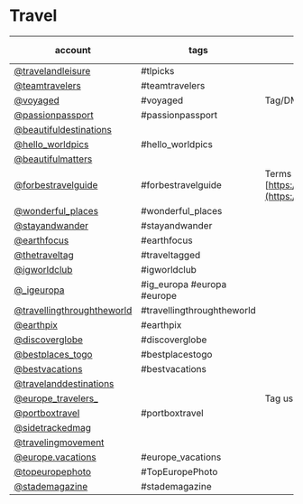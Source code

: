 # Travel
| account                                                                            | tags                       | good to know                                                                                         | current followcount |
|------------------------------------------------------------------------------------|----------------------------|------------------------------------------------------------------------------------------------------|---------------------|
| [@travelandleisure](https://www.instagram.com/travelandleisure/)                   | #tlpicks                   |                                                                                                      | 4.38M               |
| [@teamtravelers](https://www.instagram.com/teamtravelers/)                         | #teamtravelers             |                                                                                                      | 404k                |
| [@voyaged](https://www.instagram.com/voyaged/)                                     | #voyaged                   | Tag/DM or hashtag                                                                                    | 1.71M               |
| [@passionpassport](https://www.instagram.com/passionpassport/)                     | #passionpassport           |                                                                                                      | 1.13M               |
| [@beautifuldestinations](https://www.instagram.com/beautifuldestinations/)         |                            |                                                                                                      | 12.6M               |
| [@hello_worldpics](https://www.instagram.com/hello_worldpics/)                     | #hello_worldpics           |                                                                                                      | 471k                |
| [@beautifulmatters](https://www.instagram.com/beautifulmatters/)                   |                            |                                                                                                      | 811k                |
| [@forbestravelguide](https://www.instagram.com/forbestravelguide/)                 | #forbestravelguide         | Terms [https://www.forbestravelguide.com/socialmedia](https://www.forbestravelguide.com/socialmedia) | 515k                |
| [@wonderful_places](https://www.instagram.com/wonderful_places/)                   | #wonderful_places          |                                                                                                      | 12.7M               |
| [@stayandwander](https://www.instagram.com/stayandwander/)                         | #stayandwander             |                                                                                                      | 778k                |
| [@earthfocus](https://www.instagram.com/earthfocus/)                               | #earthfocus                |                                                                                                      | 3.9M                |
| [@thetraveltag](https://www.instagram.com/thetraveltag/)                           | #traveltagged              |                                                                                                      | 220k                |
| [@igworldclub](https://www.instagram.com/igworldclub/)                             | #igworldclub               |                                                                                                      | 235k                |
| [@_igeuropa](https://www.instagram.com/_igeuropa/)                                 | #ig_europa #europa #europe |                                                                                                      | 343k                |
| [@travellingthroughtheworld](https://www.instagram.com/travellingthroughtheworld/) | #travellingthroughtheworld |                                                                                                      | 1.29M               |
| [@earthpix](https://www.instagram.com/earthpix/)                                   | #earthpix                  |                                                                                                      | 15.4M               |
| [@discoverglobe](https://www.instagram.com/discoverglobe/)                         | #discoverglobe             |                                                                                                      | 1.58M               |
| [@bestplaces_togo](https://www.instagram.com/bestplaces_togo/)                     | #bestplacestogo            |                                                                                                      | 2.19M               |
| [@bestvacations](https://www.instagram.com/bestvacations/)                         | #bestvacations             |                                                                                                      | 4.84M               |
| [@travelanddestinations](https://www.instagram.com/travelanddestinations/)         |                            |                                                                                                      | 472k                |
| [@europe_travelers_](https://www.instagram.com/europe_travelers_/)                 |                            | Tag us for a feature                                                                                 | 69.6k               |
| [@portboxtravel](https://www.instagram.com/portboxtravel/)                         | #portboxtravel             |                                                                                                      | 1.08k               |
| [@sidetrackedmag](https://www.instagram.com/sidetrackedmag/)                       |                            |                                                                                                      | 23.9k               |
| [@travelingmovement](https://www.instagram.com/travelingmovement/)                 |                            |                                                                                                      | 46.2k               |
| [@europe.vacations](https://www.instagram.com/europe.vacations/)                   | #europe_vacations          |                                                                                                      | 414k                |
| [@topeuropephoto](https://www.instagram.com/topeuropephoto/)                       | #TopEuropePhoto            |                                                                                                      | 362k                |
| [@stademagazine](https://www.instagram.com/stademagazine/)                         | #stademagazine             |                                                                                                      | 13.9k               |
